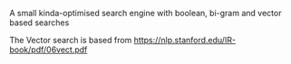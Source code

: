 A small kinda-optimised search engine with boolean, bi-gram and vector based searches

The Vector search is based from https://nlp.stanford.edu/IR-book/pdf/06vect.pdf
